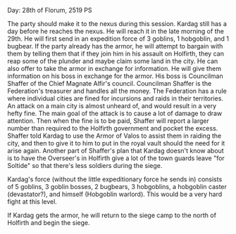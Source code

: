 Day: 28th of Florum, 2519 PS

The party should make it to the nexus during this session. Kardag still has a day before he reaches the nexus. He will reach it in the late morning of the 29th. He will first send in an expedition force of 3 goblins, 1 hobgoblin, and 1 bugbear. If the party already has the armor, he will attempt to bargain with them by telling them that if they join him in his assault on Holfirth, they can reap some of the plunder and maybe claim some land in the city. He can also offer to take the armor in exchange for information. He will give them information on his boss in exchange for the armor. His boss is Councilman Shaffer of the Chief Magnate Alfir's council. Councilman Shaffer is the Federation's treasurer and handles all the money. The Federation has a rule where individual cities are fined for incursions and raids in their territories. An attack on a main city is almost unheard of, and would result in a very hefty fine. The main goal of the attack is to cause a lot of damage to draw attention. Then when the fine is to be paid, Shaffer will report a larger number than required to the Holfirth government and pocket the excess. Shaffer told Kardag to use the Armor of Valos to assist them in raiding the city, and then to give it to him to put in the royal vault should the need for it arise again. Another part of Shaffer's plan that Kardag doesn't know about is to have the Overseer's in Holfirth give a lot of the town guards leave "for Soltide" so that there's less soldiers during the siege.

Kardag's force (without the little expeditionary force he sends in) consists of 5 goblins, 3 goblin bosses, 2 bugbears, 3 hobgoblins, a hobgoblin caster (devastator?), and himself (Hobgoblin warlord). This would be a very hard fight at this level.

If Kardag gets the armor, he will return to the siege camp to the north of Holfirth and begin the siege.